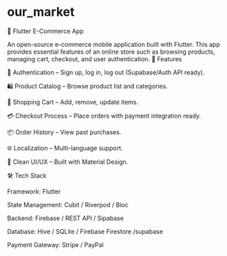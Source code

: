 # our_market

🛒 Flutter E-Commerce App

An open-source e-commerce mobile application built with Flutter.
This app provides essential features of an online store such as browsing products, managing cart, checkout, and user authentication.
🚀 Features

🔐 Authentication – Sign up, log in, log out (Supabase/Auth API ready).

🛍 Product Catalog – Browse product list and categories.

🛒 Shopping Cart – Add, remove, update items.

💳 Checkout Process – Place orders with payment integration ready.

📦 Order History – View past purchases.

🌐 Localization – Multi-language support.

🎨 Clean UI/UX – Built with Material Design.

🛠 Tech Stack

Framework: Flutter

State Management: Cubit / Riverpod / Bloc

Backend: Firebase / REST API / Sipabase

Database: Hive / SQLite / Firebase Firestore /supabase

Payment Gateway: Stripe / PayPal
